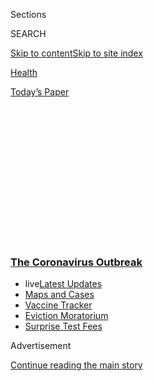 <div id="app">

<div>

<div>

<div>

<div class="NYTAppHideMasthead css-1q2w90k e1suatyy0">

<div class="section css-ui9rw0 e1suatyy2">

<div class="css-eph4ug er09x8g0">

<div class="css-6n7j50">

</div>

<span class="css-1dv1kvn">Sections</span>

<div class="css-10488qs">

<span class="css-1dv1kvn">SEARCH</span>

</div>

[Skip to content](#site-content)[Skip to site
index](#site-index)

</div>

<div id="masthead-section-label" class="css-1wr3we4 eaxe0e00">

[Health](https://www.nytimes3xbfgragh.onion/section/health)

</div>

<div class="css-10698na e1huz5gh0">

</div>

</div>

<div id="masthead-bar-one" class="section hasLinks css-15hmgas e1csuq9d3">

<div class="css-uqyvli e1csuq9d0">

</div>

<div class="css-1uqjmks e1csuq9d1">

</div>

<div class="css-9e9ivx">

[](https://myaccount.nytimes3xbfgragh.onion/auth/login?response_type=cookie&client_id=vi)

</div>

<div class="css-1bvtpon e1csuq9d2">

[Today’s
Paper](https://www.nytimes3xbfgragh.onion/section/todayspaper)

</div>

</div>

</div>

</div>

<div data-aria-hidden="false">

<div id="site-content" data-role="main">

<div>

<div class="css-1aor85t" style="opacity:0.000000001;z-index:-1;visibility:hidden">

<div class="css-1hqnpie">

<div class="css-epjblv">

<span class="css-17xtcya">[Health](/section/health)</span><span class="css-x15j1o">|</span><span class="css-fwqvlz">AstraZeneca
Pauses Vaccine Trial for Safety
Review</span>

</div>

<div class="css-k008qs">

<div class="css-1iwv8en">

<span class="css-18z7m18"></span>

<div>

</div>

</div>

<span class="css-1n6z4y">https://nyti.ms/3jSOALM</span>

<div class="css-1705lsu">

<div class="css-4xjgmj">

<div class="css-4skfbu" data-role="toolbar" data-aria-label="Social Media Share buttons, Save button, and Comments Panel with current comment count" data-testid="share-tools">

  - 
  - 
  - 
  - 
    
    <div class="css-6n7j50">
    
    </div>

  - 

</div>

</div>

</div>

</div>

</div>

</div>

<div class="css-13pd83m">

<div class="css-l9svim">

### [<span class="css-pa1jbp"><span class="css-1rxm0ex">The Coronavirus</span><span class="css-1rxm0ex"> Outbreak</span></span>](https://www.nytimes3xbfgragh.onion/news-event/coronavirus?name=styln-coronavirus-national&region=TOP_BANNER&block=storyline_menu_recirc&action=click&pgtype=Article&impression_id=11ea9900-f2ae-11ea-b55f-67263e649e17&variant=undefined)

  - <span class="css-ousu42"><span class="css-12clwdu">live</span>[Latest
    Updates](https://www.nytimes3xbfgragh.onion/2020/09/09/world/covid-19-coronavirus.html?name=styln-coronavirus-national&region=TOP_BANNER&block=storyline_menu_recirc&action=click&pgtype=Article&impression_id=11ea9901-f2ae-11ea-b55f-67263e649e17&variant=undefined)</span>
  - <span class="css-ousu42">[Maps and
    Cases](https://www.nytimes3xbfgragh.onion/interactive/2020/us/coronavirus-us-cases.html?name=styln-coronavirus-national&region=TOP_BANNER&block=storyline_menu_recirc&action=click&pgtype=Article&impression_id=11eac010-f2ae-11ea-b55f-67263e649e17&variant=undefined)</span>
  - <span class="css-ousu42">[Vaccine
    Tracker](https://www.nytimes3xbfgragh.onion/interactive/2020/science/coronavirus-vaccine-tracker.html?name=styln-coronavirus-national&region=TOP_BANNER&block=storyline_menu_recirc&action=click&pgtype=Article&impression_id=11eac011-f2ae-11ea-b55f-67263e649e17&variant=undefined)</span>
  - <span class="css-ousu42">[Eviction
    Moratorium](https://www.nytimes3xbfgragh.onion/2020/09/02/your-money/eviction-moratorium-covid.html?name=styln-coronavirus-national&region=TOP_BANNER&block=storyline_menu_recirc&action=click&pgtype=Article&impression_id=11eac012-f2ae-11ea-b55f-67263e649e17&variant=undefined)</span>
  - <span class="css-ousu42">[Surprise Test
    Fees](https://www.nytimes3xbfgragh.onion/2020/09/09/upshot/coronavirus-surprise-test-fees.html?name=styln-coronavirus-national&region=TOP_BANNER&block=storyline_menu_recirc&action=click&pgtype=Article&impression_id=11eac013-f2ae-11ea-b55f-67263e649e17&variant=undefined)</span>

</div>

</div>

<div id="top-wrapper" class="css-1sy8kpn">

<div id="top-slug" class="css-l9onyx">

Advertisement

</div>

[Continue reading the main
story](#after-top)

<div class="ad top-wrapper" style="text-align:center;height:100%;display:block;min-height:250px">

<div id="top" class="place-ad" data-position="top" data-size-key="top">

</div>

</div>

<div id="after-top">

</div>

</div>

<div>

<div id="sponsor-wrapper" class="css-1hyfx7x">

<div id="sponsor-slug" class="css-19vbshk">

Supported by

</div>

[Continue reading the main
story](#after-sponsor)

<div id="sponsor" class="ad sponsor-wrapper" style="text-align:center;height:100%;display:block">

</div>

<div id="after-sponsor">

</div>

</div>

<div class="css-186x18t">

</div>

<div class="css-1vkm6nb ehdk2mb0">

# AstraZeneca Pauses Vaccine Trial for Safety Review

</div>

The company halted late-stage trials of its coronavirus vaccine because
of a serious suspected adverse reaction in a participant.

<div class="css-79elbk" data-testid="photoviewer-wrapper">

<div class="css-z3e15g" data-testid="photoviewer-wrapper-hidden">

</div>

<div class="css-1a48zt4 ehw59r15" data-testid="photoviewer-children">

![<span class="css-16f3y1r e13ogyst0" data-aria-hidden="true">Because of
safety concerns, AstraZeneca paused late-stage trials of its coronavirus
vaccine, which is being tested in locations like São Paolo,
Brazil.</span><span class="css-cnj6d5 e1z0qqy90" itemprop="copyrightHolder"><span class="css-1ly73wi e1tej78p0">Credit...</span><span><span>Amanda
Perobelli/Reuters</span></span></span>](https://static01.graylady3jvrrxbe.onion/images/2020/09/08/science/08virus-vaccine/merlin_176270340_2eeed0b1-06eb-43f6-8ba8-f771a0b4dbd9-articleLarge.jpg?quality=75&auto=webp&disable=upscale)

</div>

</div>

<div class="css-18e8msd">

<div class="css-vp77d3 epjyd6m0">

<div class="css-1baulvz">

By [<span class="css-1baulvz" itemprop="name">Katherine J.
Wu</span>](https://www.nytimes3xbfgragh.onion/by/katherine-j--wu) and
[<span class="css-1baulvz last-byline" itemprop="name">Katie
Thomas</span>](https://www.nytimes3xbfgragh.onion/by/katie-thomas)

</div>

</div>

  - Sept. 8,
    2020

  - 
    
    <div class="css-4xjgmj">
    
    <div class="css-d8bdto" data-role="toolbar" data-aria-label="Social Media Share buttons, Save button, and Comments Panel with current comment count" data-testid="share-tools">
    
      - 
      - 
      - 
      - 
        
        <div class="css-6n7j50">
        
        </div>
    
      - 
    
    </div>
    
    </div>

</div>

</div>

<div class="section meteredContent css-1r7ky0e" name="articleBody" itemprop="articleBody">

<div class="css-1fanzo5 StoryBodyCompanionColumn">

<div class="css-53u6y8">

The pharmaceutical company AstraZeneca halted large, late-stage global
trials of its coronavirus vaccine on Tuesday because of a serious
suspected adverse reaction in a participant, the company said. It is not
yet known whether the reaction was directly caused by the company’s
vaccine or was coincidental.

The pause, which was first [reported by
STAT](https://www.statnews.com/2020/09/08/astrazeneca-covid-19-vaccine-study-put-on-hold-due-to-suspected-adverse-reaction-in-participant-in-the-u-k/),
will allow AstraZeneca, a British-Swedish company, to conduct a safety
review and investigate whether the vaccine caused the illness. How long
the hold will last is unclear.

Drug companies are racing to complete a coronavirus vaccine that could
bring an end to a pandemic that has already[claimed more than 890,000
lives
globally.](https://www.nytimes3xbfgragh.onion/interactive/2020/world/coronavirus-maps.html)
AstraZeneca is a front-runner, with late-stage clinical trials underway
around the world, and has said it hoped to have a vaccine ready before
the end of the year. If the cause of the reaction turns out to be
related to the vaccine, those efforts could be derailed.

Late-stage vaccine testing remains crucial, as large trials can turn up
rare but serious side effects that would surface only if many thousands
of people received a vaccine.

</div>

</div>

<div class="css-1fanzo5 StoryBodyCompanionColumn">

<div class="css-53u6y8">

“This is the whole point of doing these Phase 2, Phase 3 trials,” said
Dr. Phyllis Tien, an infectious disease physician at the University of
California, San Francisco. “We need to assess safety, and we won’t know
the efficacy part until much later. I think halting the trial until the
safety board can figure out whether or not this was directly related to
the vaccine is a good
idea.”

<div id="NYT_MAIN_CONTENT_1_REGION" class="css-9tf9ac">

<div>

<div id="styln-covid-updates-world" class="section interactive-content interactive-size-medium css-1ftcdic">

<div class="css-17ih8de interactive-body">

<div id="styln-briefing-block" data-asset-id="QXJ0aWNsZTpueXQ6Ly9hcnRpY2xlLzA0MTc1MmJmLWNmNmQtNTIyZC1iYWQ1LWQxYmNkZmQyMTZmMg==">

<div class="briefing-block-header-section">

# [Latest Updates: The Coronavirus Outbreak](https://www.nytimes3xbfgragh.onion/2020/09/09/world/covid-19-coronavirus.html?action=click&pgtype=Article&state=default&region=MAIN_CONTENT_1&context=storylines_live_updates)

<div class="briefing-block-ts">

Updated 2020-09-09T15:00:31.766Z

</div>

</div>

  - [As drugmakers pledge to thoroughly vet vaccines, one company pauses
    its trials for a safety
    review.](https://www.nytimes3xbfgragh.onion/2020/09/09/world/covid-19-coronavirus.html?action=click&pgtype=Article&state=default&region=MAIN_CONTENT_1&context=storylines_live_updates#link-5b0bf0d1)
  - [The director of the N.I.H. and the surgeon general answer senators’
    questions.](https://www.nytimes3xbfgragh.onion/2020/09/09/world/covid-19-coronavirus.html?action=click&pgtype=Article&state=default&region=MAIN_CONTENT_1&context=storylines_live_updates#link-6e2052bd)
  - [Britain is expected to ban gatherings of more than six
    people.](https://www.nytimes3xbfgragh.onion/2020/09/09/world/covid-19-coronavirus.html?action=click&pgtype=Article&state=default&region=MAIN_CONTENT_1&context=storylines_live_updates#link-780eaa2f)

<div class="briefing-block-footer">

<div class="briefing-block-footer-meta">

[See more
updates](https://www.nytimes3xbfgragh.onion/2020/09/09/world/covid-19-coronavirus.html?action=click&pgtype=Article&state=default&region=MAIN_CONTENT_1&context=storylines_live_updates)

</div>

<div class="briefing-block-briefinglinks">

<span>More live coverage:</span>
[Markets](https://www.nytimes3xbfgragh.onion/live/2020/09/09/business/stock-market-today-coronavirus?action=click&pgtype=Article&state=default&region=MAIN_CONTENT_1&context=storylines_live_updates)

</div>

</div>

</div>

</div>

</div>

</div>

</div>

President Trump has repeatedly pushed for the approval of a vaccine by
Election Day, Nov. 3. On Tuesday nine companies, including AstraZeneca,
made a joint pledge to “stand with science” on coronavirus vaccines,
reaffirming that they would not move forward with such products before
thoroughly vetting them for safety and efficacy.

In a statement, AstraZeneca described the trial’s halt, which was
instituted voluntarily, as a “routine action which has to happen
whenever there is a potentially unexplained illness in one of the
trials, while it is investigated, ensuring we maintain the integrity of
the trials.”

The company said that in large trials like the ones it is overseeing,
participants do sometimes become sick by chance “but must be
independently reviewed to check this carefully.”

The company said it was “working to expedite the review of the single
event to minimize any potential impact on the trial timeline,” and
reaffirmed its commitment “to the safety of our participants and the
highest standards of conduct in our trials.”

</div>

</div>

<div class="css-1fanzo5 StoryBodyCompanionColumn">

<div class="css-53u6y8">

A spokeswoman for the Food and Drug Administration declined to comment.

A person familiar with the situation, who spoke on the condition of
anonymity, said that the participant who experienced the suspected
adverse reaction had been enrolled in a Phase 2/3 trial based in the
United Kingdom. The individual also said that a volunteer in the U.K.
trial had received a diagnosis of transverse myelitis, an inflammatory
syndrome that affects the spinal cord and is often sparked by viral
infections. However, the timing of this diagnosis, and whether it was
directly linked to AstraZeneca’s vaccine, is still unknown.

<div id="NYT_MAIN_CONTENT_2_REGION" class="css-9tf9ac">

<div>

</div>

</div>

Transverse myelitis can result from a number of causes that set off the
body’s inflammatory responses, including viral infections, said Dr.
Gabriella Garcia, a neurologist at Yale New Haven Hospital. But, she
added, the condition is often treatable with steroids.

AstraZeneca declined to comment on the location of the participant and
did not confirm the diagnosis of transverse myelitis. “The event is
being investigated by an independent committee, and it is too early to
conclude the specific diagnosis,” the company said.

Some said the company’s halt was evidence that the process was working
as it should.

“At this stage, we don’t know if the events that triggered the hold are
related to vaccination,” said Dr. Luciana Borio, who oversaw public
health preparedness for the National Security Council under Mr. Trump
and who was acting chief scientist at the F.D.A. under President Barack
Obama. “But it is important for them to be thoroughly investigated.”

AstraZeneca’s vaccine uses a viral vector that ferries coronavirus genes
into human cells. The viral vector in this case is a modified chimpanzee
adenovirus, altered to render it harmless to people. The coronavirus
components of the vaccine are intended to spark a protective immune
response that would be roused again should the actual coronavirus try to
infect a vaccinated individual.

In a paper published in The Lancet in July, researchers behind
AstraZeneca’s formulation reported that the majority of participants in
the vaccine’s Phase 1/2 trials, which are designed to assess the
product’s safety, had experienced some [mild or moderate side
effects](https://www.thelancet.com/journals/lancet/article/PIIS0140-6736\(20\)31604-4/fulltext#%20),
including muscle aches and chills. None of the reactions, however, were
considered severe or life-threatening, and resolved quickly. The vaccine
was deemed safe enough to proceed to further testing.

AstraZeneca’s vaccine is in Phase 2/3 trials in England and India, and
in Phase 3 trials in Brazil, South Africa and more than 60 sites in the
United States. The company intended for its U.S. enrollment to
[reach 30,000](https://www.nih.gov/news-events/news-releases/phase-3-clinical-testing-us-astrazeneca-covid-19-vaccine-candidate-begins),
and started its American trials on Aug. 31.

</div>

</div>

<div class="css-1fanzo5 StoryBodyCompanionColumn">

<div class="css-53u6y8">

Phase 3 trials evaluate whether vaccine candidates protect people from
infection or severe disease compared to a placebo.

Among F.D.A.-approved vaccines, serious side effects are [extremely
rare](https://www.vaccines.gov/basics/safety/side_effects). If
identified in late-stage trials, these events can [factor
strongly](https://www.fda.gov/media/102332/download) in the agency’s
decision whether to greenlight a product.

AstraZeneca is one of three companies whose vaccines are in late-stage
clinical trials in the United States. One of those companies, Moderna,
said on Tuesday that the pause by AstraZeneca had not affected its own
trial.

***\[*[*Like the Science Times page on
Facebook.*](http://on.fb.me/1paTQ1h)** ****** *| Sign up for the*
**[*Science Times newsletter.*](http://nyti.ms/1MbHaRU)*\]***

</div>

</div>

<div>

</div>

</div>

<div>

</div>

<div>

</div>

<div>

</div>

<div>

<div id="bottom-wrapper" class="css-1ede5it">

<div id="bottom-slug" class="css-l9onyx">

Advertisement

</div>

[Continue reading the main
story](#after-bottom)

<div id="bottom" class="ad bottom-wrapper" style="text-align:center;height:100%;display:block;min-height:90px">

</div>

<div id="after-bottom">

</div>

</div>

</div>

</div>

</div>

## Site Index

<div>

</div>

## Site Information Navigation

  - [© <span>2020</span> <span>The New York Times
    Company</span>](https://help.nytimes3xbfgragh.onion/hc/en-us/articles/115014792127-Copyright-notice)

<!-- end list -->

  - [NYTCo](https://www.nytco.com/)
  - [Contact
    Us](https://help.nytimes3xbfgragh.onion/hc/en-us/articles/115015385887-Contact-Us)
  - [Work with us](https://www.nytco.com/careers/)
  - [Advertise](https://nytmediakit.com/)
  - [T Brand Studio](http://www.tbrandstudio.com/)
  - [Your Ad
    Choices](https://www.nytimes3xbfgragh.onion/privacy/cookie-policy#how-do-i-manage-trackers)
  - [Privacy](https://www.nytimes3xbfgragh.onion/privacy)
  - [Terms of
    Service](https://help.nytimes3xbfgragh.onion/hc/en-us/articles/115014893428-Terms-of-service)
  - [Terms of
    Sale](https://help.nytimes3xbfgragh.onion/hc/en-us/articles/115014893968-Terms-of-sale)
  - [Site
    Map](https://spiderbites.nytimes3xbfgragh.onion)
  - [Help](https://help.nytimes3xbfgragh.onion/hc/en-us)
  - [Subscriptions](https://www.nytimes3xbfgragh.onion/subscription?campaignId=37WXW)

</div>

</div>

</div>

</div>
